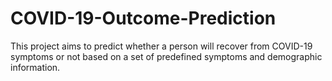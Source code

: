 # COVID-19-Outcome-Prediction
This project aims to predict whether a person will recover from COVID-19 symptoms or not based on a set of predefined symptoms and demographic information.
